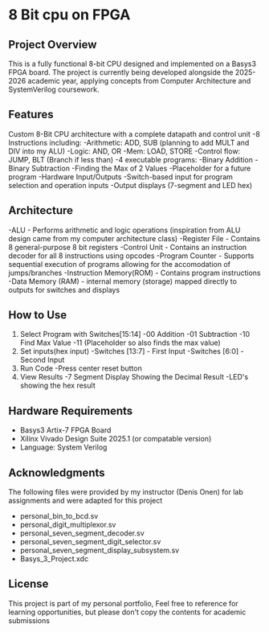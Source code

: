 # 8 Bit cpu on FPGA

## Project Overview
This is a fully functional 8-bit CPU designed and implemented on a Basys3 FPGA board. The project is currently being developed alongside the 2025-2026 academic year, applying concepts from Computer Architecture and SystemVerilog coursework.

## Features
Custom 8-Bit CPU architecture with a complete datapath and control unit
-8 Instructions including:
    -Arithmetic: ADD, SUB (planning to add MULT and DIV into my ALU)
    -Logic: AND, OR
    -Mem: LOAD, STORE
    -Control flow: JUMP, BLT (Branch if less than)
-4 executable programs:
    -Binary Addition
    -Binary Subtraction
    -Finding the Max of 2 Values
    -Placeholder for a future program
-Hardware Input/Outputs
    -Switch-based input for program selection and operation inputs
    -Output displays (7-segment and LED hex)
    
## Architecture
-ALU - Performs arithmetic and logic operations (inspiration from ALU design came from my computer architecture class)
-Register File - Contains 8 general-purpose 8 bit registers
-Control Unit - Contains an instruction decoder for all 8 instructions using opcodes
-Program Counter - Supports sequential execution of programs allowing for the accomodation of jumps/branches
-Instruction Memory(ROM) - Contains program instructions
-Data Memory (RAM) - internal memory (storage) mapped directly to outputs for switches and displays

## How to Use
1) Select Program with Switches[15:14]
    -00 Addition
    -01 Subtraction
    -10 Find Max Value
    -11 (Placeholder so also finds the max value)
2) Set inputs(hex input)
    -Switches [13:7] - First Input
    -Switches [6:0]  - Second Input
3) Run Code
    -Press center reset button
4) View Results
    -7 Segment Display Showing the Decimal Result
    -LED's showing the hex result

## Hardware Requirements
- Basys3 Artix-7 FPGA Board
- Xilinx Vivado Design Suite 2025.1 (or compatable version)
- Language: System Verilog

## Acknowledgments
The following files were provided by my instructor (Denis Onen) for lab assignments and were adapted for this project
- personal_bin_to_bcd.sv
- personal_digit_multiplexor.sv
- personal_seven_segment_decoder.sv
- personal_seven_segment_digit_selector.sv
- personal_seven_segment_display_subsystem.sv
- Basys_3_Project.xdc

## License
This project is part of my personal portfolio, Feel free to reference for learning opportunities, but please don't copy the contents for academic submissions











